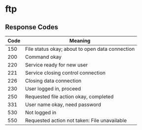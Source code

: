 # **ftp** #

## **Response Codes** ##

| Code | Meaning                                         |
|------|-------------------------------------------------|
| 150  | File status okay; about to open data connection |
| 200  | Command okay									 |
| 220  | Service ready for new user 					 |
| 221  | Service closing control connection 			 |
| 226  | Closing data connection    					 |
| 230  | User logged in, proceed						 |
| 250  | Requested file action okay, completed			 |
| 331  | User name okay, need password					 |
| 530  | Not logged in									 |
| 550  | Requested action not taken: File unavailable	 |
